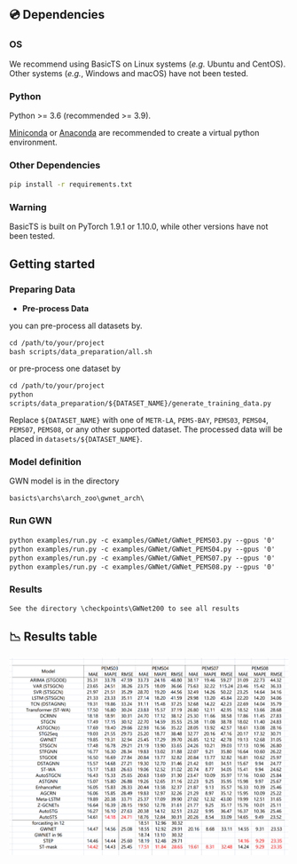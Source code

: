 

## 💿 Dependencies

### OS

We recommend using BasicTS on Linux systems (*e.g.* Ubuntu and CentOS). 
Other systems (*e.g.*, Windows and macOS) have not been tested.

### Python

Python >= 3.6 (recommended >= 3.9).

[Miniconda](https://docs.conda.io/en/latest/miniconda.html) or [Anaconda](https://www.anaconda.com/) are recommended to create a virtual python environment.

### Other Dependencies

```bash
pip install -r requirements.txt
```

### Warning

BasicTS is built on PyTorch 1.9.1 or 1.10.0, while other versions have not been tested.


## Getting started

### Preparing Data


- **Pre-process Data**

you can pre-process all datasets by.

    
    cd /path/to/your/project
    bash scripts/data_preparation/all.sh
    

or  pre-process one dataset by

    
    cd /path/to/your/project
    python scripts/data_preparation/${DATASET_NAME}/generate_training_data.py
    
    
Replace `${DATASET_NAME}` with one of `METR-LA`, `PEMS-BAY`, `PEMS03`, `PEMS04`, `PEMS07`, `PEMS08`, or any other supported dataset. The processed data will be placed in `datasets/${DATASET_NAME}`.


### Model definition

GWN model is in the directory
```
basicts\archs\arch_zoo\gwnet_arch\
```

### Run GWN

```
python examples/run.py -c examples/GWNet/GWNet_PEMS03.py --gpus '0'
python examples/run.py -c examples/GWNet/GWNet_PEMS04.py --gpus '0'
python examples/run.py -c examples/GWNet/GWNet_PEMS07.py --gpus '0'
python examples/run.py -c examples/GWNet/GWNet_PEMS08.py --gpus '0'

```

### Results

```
See the directory \checkpoints\GWNet200 to see all results
```

## 📉  Results table

![Main results.](results/results.png)


